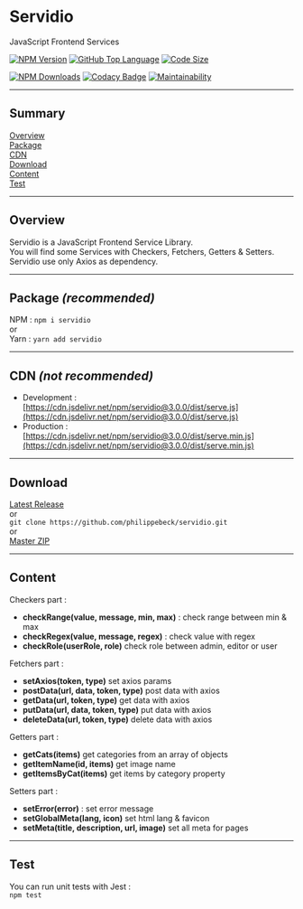 # Servidio

JavaScript Frontend Services

[![NPM Version](https://badgen.net/npm/v/servidio)](https://www.npmjs.com/package/servidio)
[![GitHub Top Language](https://img.shields.io/github/languages/top/philippebeck/servidio)](https://github.com/philippebeck/servidio)
[![Code Size](https://img.shields.io/github/languages/code-size/philippebeck/servidio)](https://github.com/philippebeck/servidio/tree/master)

[![NPM Downloads](https://badgen.net/npm/dt/servidio)](https://www.npmjs.com/package/servidio)
[![Codacy Badge](https://app.codacy.com/project/badge/Grade/b65b93fc3484479aa02c1891609e47e2)](https://www.codacy.com/gh/philippebeck/servidio/dashboard)
[![Maintainability](https://api.codeclimate.com/v1/badges/8ada4e929f6116145366/maintainability)](https://codeclimate.com/github/philippebeck/servidio/maintainability)

---

## Summary

[Overview](#overview)  
[Package](#package)  
[CDN](#cdn)  
[Download](#download)  
[Content](#content)  
[Test](#test)  

---

## Overview

Servidio is a JavaScript Frontend Service Library.  
You will find some Services with Checkers, Fetchers, Getters & Setters.  
Servidio use only Axios as dependency.  

---

## Package *(recommended)*

NPM : `npm i servidio`  
or  
Yarn : `yarn add servidio`  

---

## CDN *(not recommended)*

-   Development : [https://cdn.jsdelivr.net/npm/servidio@3.0.0/dist/serve.js](https://cdn.jsdelivr.net/npm/servidio@3.0.0/dist/serve.js)  
-   Production : [https://cdn.jsdelivr.net/npm/servidio@3.0.0/dist/serve.min.js](https://cdn.jsdelivr.net/npm/servidio@3.0.0/dist/serve.min.js)  

---

## Download

[Latest Release](https://github.com/philippebeck/servidio/releases)  
or  
`git clone https://github.com/philippebeck/servidio.git`  
or  
[Master ZIP](https://github.com/philippebeck/servidio/archive/refs/heads/master.zip)
  
---

## Content

Checkers part :  
-   **checkRange(value, message, min, max)** : check range between min & max  
-   **checkRegex(value, message, regex)** : check value with regex  
-   **checkRole(userRole, role)** check role between admin, editor or user  

Fetchers part :  
-   **setAxios(token, type)** set axios params  
-   **postData(url, data, token, type)** post data with axios  
-   **getData(url, token, type)** get data with axios  
-   **putData(url, data, token, type)** put data with axios  
-   **deleteData(url, token, type)** delete data with axios  

Getters part :  
-   **getCats(items)** get categories from an array of objects  
-   **getItemName(id, items)** get image name  
-   **getItemsByCat(items)** get items by category property  

Setters part :  
-   **setError(error)** : set error message  
-   **setGlobalMeta(lang, icon)** set html lang & favicon  
-   **setMeta(title, description, url, image)** set all meta for pages  

---

## Test

You can run unit tests with Jest :  
`npm test`  
